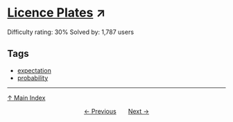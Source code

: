 # [Licence Plates](https://projecteuler.net/problem=371) ↗️

Difficulty rating: 30%
Solved by: 1,787 users
## Tags

- [expectation](../tags/expectation.md)
- [probability](../tags/probability.md)



---

[↑ Main Index](../README.md)


<div align=center><a href='370.md'>← Previous</a> &nbsp;&nbsp; &nbsp;&nbsp;  <a href='372.md'>Next →</a></div>

